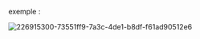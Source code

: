 exemple : 

![226915300-73551ff9-7a3c-4de1-b8df-f61ad90512e6](https://user-images.githubusercontent.com/127132293/228320812-24c6519d-cb13-4b3f-8e2e-24b3750b96be.png)
